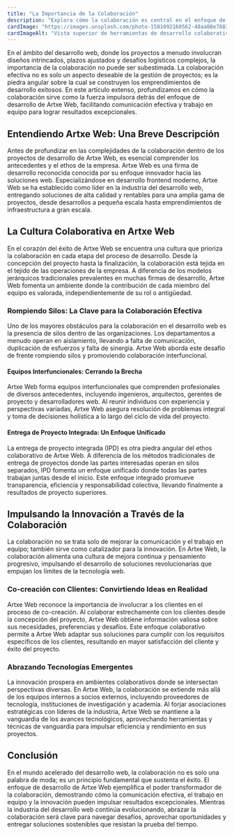 ```yaml
---
title: "La Importancia de la Colaboración"
description: "Explora cómo la colaboración es central en el enfoque de desarrollo de Artxe Web, impulsando comunicación efectiva y trabajo en equipo para lograr resultados excepcionales."
cardImage: "https://images.unsplash.com/photo-1581092160562-40aa08e78837?w=600&h=400&fit=crop"
cardImageAlt: "Vista superior de herramientas de desarrollo colaborativo"
---
```


En el ámbito del desarrollo web, donde los proyectos a menudo involucran diseños intrincados, plazos ajustados y desafíos logísticos complejos, la importancia de la colaboración no puede ser subestimada. La colaboración efectiva no es solo un aspecto deseable de la gestión de proyectos; es la piedra angular sobre la cual se construyen los emprendimientos de desarrollo exitosos. En este artículo extenso, profundizamos en cómo la colaboración sirve como la fuerza impulsora detrás del enfoque de desarrollo de Artxe Web, facilitando comunicación efectiva y trabajo en equipo para lograr resultados excepcionales.

## Entendiendo Artxe Web: Una Breve Descripción

Antes de profundizar en las complejidades de la colaboración dentro de los proyectos de desarrollo de Artxe Web, es esencial comprender los antecedentes y el ethos de la empresa. Artxe Web es una firma de desarrollo reconocida conocida por su enfoque innovador hacia las soluciones web. Especializándose en desarrollo frontend moderno, Artxe Web se ha establecido como líder en la industria del desarrollo web, entregando soluciones de alta calidad y rentables para una amplia gama de proyectos, desde desarrollos a pequeña escala hasta emprendimientos de infraestructura a gran escala.

## La Cultura Colaborativa en Artxe Web

En el corazón del éxito de Artxe Web se encuentra una cultura que prioriza la colaboración en cada etapa del proceso de desarrollo. Desde la concepción del proyecto hasta la finalización, la colaboración está tejida en el tejido de las operaciones de la empresa. A diferencia de los modelos jerárquicos tradicionales prevalentes en muchas firmas de desarrollo, Artxe Web fomenta un ambiente donde la contribución de cada miembro del equipo es valorada, independientemente de su rol o antigüedad.

### Rompiendo Silos: La Clave para la Colaboración Efectiva

Uno de los mayores obstáculos para la colaboración en el desarrollo web es la presencia de silos dentro de las organizaciones. Los departamentos a menudo operan en aislamiento, llevando a falta de comunicación, duplicación de esfuerzos y falta de sinergia. Artxe Web aborda este desafío de frente rompiendo silos y promoviendo colaboración interfuncional.

#### Equipos Interfuncionales: Cerrando la Brecha

Artxe Web forma equipos interfuncionales que comprenden profesionales de diversos antecedentes, incluyendo ingenieros, arquitectos, gerentes de proyecto y desarrolladores web. Al reunir individuos con experiencia y perspectivas variadas, Artxe Web asegura resolución de problemas integral y toma de decisiones holística a lo largo del ciclo de vida del proyecto.

#### Entrega de Proyecto Integrada: Un Enfoque Unificado

La entrega de proyecto integrada (IPD) es otra piedra angular del ethos colaborativo de Artxe Web. A diferencia de los métodos tradicionales de entrega de proyectos donde las partes interesadas operan en silos separados, IPD fomenta un enfoque unificado donde todas las partes trabajan juntas desde el inicio. Este enfoque integrado promueve transparencia, eficiencia y responsabilidad colectiva, llevando finalmente a resultados de proyecto superiores.

## Impulsando la Innovación a Través de la Colaboración

La colaboración no se trata solo de mejorar la comunicación y el trabajo en equipo; también sirve como catalizador para la innovación. En Artxe Web, la colaboración alimenta una cultura de mejora continua y pensamiento progresivo, impulsando el desarrollo de soluciones revolucionarias que empujan los límites de la tecnología web.

### Co-creación con Clientes: Convirtiendo Ideas en Realidad

Artxe Web reconoce la importancia de involucrar a los clientes en el proceso de co-creación. Al colaborar estrechamente con los clientes desde la concepción del proyecto, Artxe Web obtiene información valiosa sobre sus necesidades, preferencias y desafíos. Este enfoque colaborativo permite a Artxe Web adaptar sus soluciones para cumplir con los requisitos específicos de los clientes, resultando en mayor satisfacción del cliente y éxito del proyecto.

### Abrazando Tecnologías Emergentes

La innovación prospera en ambientes colaborativos donde se intersectan perspectivas diversas. En Artxe Web, la colaboración se extiende más allá de los equipos internos a socios externos, incluyendo proveedores de tecnología, instituciones de investigación y academia. Al forjar asociaciones estratégicas con líderes de la industria, Artxe Web se mantiene a la vanguardia de los avances tecnológicos, aprovechando herramientas y técnicas de vanguardia para impulsar eficiencia y rendimiento en sus proyectos.

## Conclusión

En el mundo acelerado del desarrollo web, la colaboración no es solo una palabra de moda; es un principio fundamental que sustenta el éxito. El enfoque de desarrollo de Artxe Web ejemplifica el poder transformador de la colaboración, demostrando cómo la comunicación efectiva, el trabajo en equipo y la innovación pueden impulsar resultados excepcionales. Mientras la industria del desarrollo web continúa evolucionando, abrazar la colaboración será clave para navegar desafíos, aprovechar oportunidades y entregar soluciones sostenibles que resistan la prueba del tiempo.